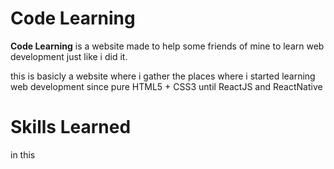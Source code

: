# Code Learning

**Code Learning** is a website made to help some friends of mine to learn web development just like i did it.

this is basicly a website where i gather the places where i started learning web development since pure HTML5 + CSS3 until ReactJS and ReactNative

# Skills Learned

in this
